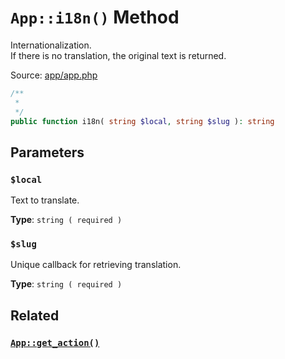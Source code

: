 # `App::i18n()` Method
Internationalization.       
If there is no translation, the original text is returned.

Source: [app/app.php](https://github.com/BoidCMS/BoidCMS/blob/master/app/app.php)
```php
/**
 *
 */
public function i18n( string $local, string $slug ): string
```

## Parameters

### `$local`
Text to translate.     

**Type**: `string ( required )`

### `$slug`
Unique callback for retrieving translation.       

**Type**: `string ( required )`

## Related

### [`App::get_action()`](/developer/method/get_action)
